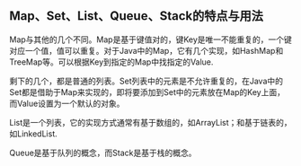 ## Map、Set、List、Queue、Stack的特点与用法

Map与其他的几个不同。Map是基于键值对的，键Key是唯一不能重复的，一个键对应一个值，值可以重复。对于Java中的Map，它有几个实现，如HashMap和TreeMap等。可以根据Key到指定的Map中找指定的Value. 

剩下的几个，都是普通的列表。Set列表中的元素是不允许重复的，在Java中的Set都是借助于Map来实现的，即将要添加到Set中的元素放在Map的Key上面，而Value设置为一个默认的对象。

List是一个列表，它的实现方式通常有基于数组的，如ArrayList；和基于链表的，如LinkedList. 

Queue是基于队列的概念，而Stack是基于栈的概念。


